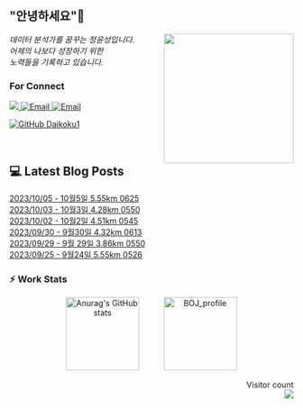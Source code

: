 
<h2> "안녕하세요"👋 </h2>
<img align='right' src="https://user-images.githubusercontent.com/50973778/144942576-b2f10b31-e628-43e4-b7da-3cc2144a5b73.gif" width="230">
<p><em> 데이터 분석가를 꿈꾸는 정윤성입니다.</br> 어제의 나보다 성장하기 위한 </br> 노력들을 기록하고 있습니다.</em></p>

### For Connect
<a href="https://blog.naver.com/jjys9047" target="_blank"><img src="https://img.shields.io/badge/-BLOG-brightgreen?style=flat-square&logo=Bloglovin&logoColor=white">
<a href="https://mail.google.com/mail/?view=cm&amp;fs=1&amp;to=jys9047@gmail.com" target="_blank"><img src="https://img.shields.io/badge/-Gmail-c14438?style=flat-square&logo=Gmail&logoColor=white" alt="Email">
<a href="mailto:jjys9047@naver.com" target="_blank"><img src="https://img.shields.io/badge/-Naver-brightgreen?style=flat-square&logo=Naver&logoColor=white" alt="Email">

[![GitHub Daikoku1](https://img.shields.io/github/followers/Daikoku1?label=follow&style=social)](https://github.com/Daikoku1)

</br>

## 💻 Latest Blog Posts
[2023/10/05 - 10월5일 5.55km 0625](https://blog.naver.com/jjys9047/223229164903) <br>
[2023/10/03 - 10월3일 4.28km 0550](https://blog.naver.com/jjys9047/223227525566) <br>
[2023/10/02 - 10월2일 4.51km 0545](https://blog.naver.com/jjys9047/223226720636) <br>
[2023/09/30 - 9월30일 4.32km 0613](https://blog.naver.com/jjys9047/223225353757) <br>
[2023/09/29 - 9월 29일 3.86km 0550](https://blog.naver.com/jjys9047/223224741267) <br>
[2023/09/25 - 9월24일 5.55km 0526](https://blog.naver.com/jjys9047/223220777450) <br>


### ⚡ Work Stats
<p align = 'center'>
  <img src="https://github-readme-stats.vercel.app/api?username=Daikoku1&show_icons=true&theme=midnight-purple" alt="Anurag's GitHub stats" height="130" hspace="20"/>
  <img src="http://mazassumnida.wtf/api/v2/generate_badge?boj=jys9047" alt="BOJ_profile" height="130" hspace="20"/>
</p>

<p align="right"> 
  Visitor count<br>
  <img src="https://profile-counter.glitch.me/Daikoku1/count.svg" />
</p>
